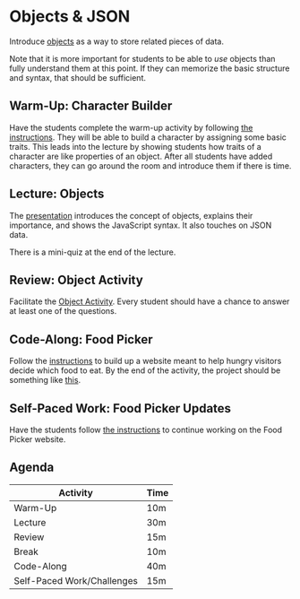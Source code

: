 # Objects & JSON
Introduce [objects](https://www.w3schools.com/js/js_objects.asp) as a way to store related pieces of data.

Note that it is more important for students to be able to _use_ objects than fully understand them at this point. If they can memorize the basic structure and syntax, that should be sufficient.

## Warm-Up: Character Builder
Have the students complete the warm-up activity by following [the instructions](WarmUp.md). They will be able to build a character by assigning some basic traits. This leads into the lecture by showing students how traits of a character are like properties of an object. After all students have added characters, they can go around the room and introduce them if there is time.

## Lecture: Objects
The [presentation](Objects.pptx) introduces the concept of objects, explains their importance, and shows the JavaScript syntax. It also touches on JSON data.

There is a mini-quiz at the end of the lecture.

## Review: Object Activity
Facilitate the [Object Activity](ObjectActivity.md). Every student should have a chance to answer at least one of the questions.

## Code-Along: Food Picker
Follow the [instructions](FoodPickerCodeAlong.md) to build up a website meant to help hungry visitors decide which food to eat. By the end of the activity, the project should be something like [this](https://replit.com/@HylandOutreach/FoodPickerComplete#script.js).

## Self-Paced Work: Food Picker Updates
Have the students follow [the instructions](SelfPacedWork.md) to continue working on the Food Picker website.
 
## Agenda

| Activity | Time |
|-|-|
| Warm-Up | 10m |
| Lecture | 30m |
| Review | 15m |
| Break | 10m |
| Code-Along | 40m |
| Self-Paced Work/Challenges | 15m |
